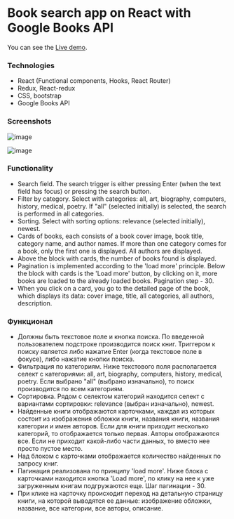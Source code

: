 # Book search app on React with Google Books API

You can see the [Live demo](https://zhukanna.github.io/react-book-api/).

### Technologies

* React (Functional components, Hooks, React Router)
* Redux, React-redux
* CSS, bootstrap
* Google Books API

### Screenshots

![image](https://user-images.githubusercontent.com/7803506/163729879-c2701f0e-88f5-47ff-8998-fe5fe92e566b.png)

![image](https://user-images.githubusercontent.com/7803506/163729928-e17b044e-094b-4d1f-a943-51ddbb0fa077.png)


### Functionality

* Search field. The search trigger is either pressing Enter (when the text field has focus) or pressing the search button.
* Filter by category. Select with categories: all, art, biography, computers, history, medical, poetry. If "all" (selected initially) is selected, the search is performed in all categories.
* Sorting. Select with sorting options: relevance (selected initially), newest.
* Cards of books, each consists of a book cover image, book title, category name, and author names. If more than one category comes for a book, only the first one is displayed. All authors are displayed. 
* Above the block with cards, the number of books found is displayed.
* Pagination is implemented according to the 'load more' principle. Below the block with cards is the 'Load more' button, by clicking on it, more books are loaded to the already loaded books. Pagination step - 30.
* When you click on a card, you go to the detailed page of the book, which displays its data: cover image, title, all categories, all authors, description.

### Функционал

* Должны быть текстовое поле и кнопка поиска. По введенной пользователем подстроке производится поиск книг. Триггером к поиску является либо нажатие Enter (когда текстовое поле в фокусе), либо нажатие кнопки поиска.
* Фильтрация по категориям. Ниже текстового поля располагается селект с категориями: all, art, biography, computers, history, medical, poetry. Если выбрано "all" (выбрано изначально), то поиск производится по всем категориям.
* Сортировка. Рядом с селектом категорий находится селект с вариантами сортировки: relevance (выбран изначально), newest.
* Найденные книги отображаются карточками, каждая из которых состоит из изображения обложки книги, названия книги, названия категории и имен авторов. Если для книги приходит несколько категорий, то отображается только первая. Авторы отображаются все. Если не приходит какой-либо части данных, то вместо нее просто пустое место.
* Над блоком с карточками отображается количество найденных по запросу книг.
* Пагинация реализована по принципу 'load more'. Ниже блока с карточками находится кнопка 'Load more', по клику на нее к уже загруженным книгам подгружаются еще. Шаг пагинации - 30.
* При клике на карточку происходит переход на детальную страницу книги, на которой выводятся ее данные: изображение обложки, название, все категории, все авторы, описание.
